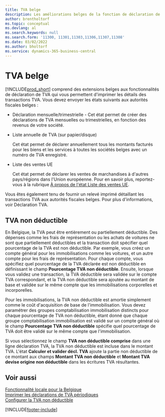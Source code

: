 ```yaml
---
title: TVA belge
description: Les améliorations belges de la fonction de déclaration de TVA vous permettent d'imprimer facilement des détails sur les transactions TVA.
author: brentholtorf
ms.topic: conceptual
ms.devlang: al
ms.search.keywords: null
ms.search.form: '11300, 11301,11303,11306,11307,11308'
ms.date: 03/02/2022
ms.author: bholtorf
ms.service: dynamics-365-business-central
---
```

# TVA belge

[!INCLUDE[prod_short](../../includes/prod_short.md)] comprend des extensions belges aux fonctionnalités de déclaration de TVA qui vous permettent d'imprimer les détails des transactions TVA. Vous devez envoyer les états suivants aux autorités fiscales belges :  

- Déclaration mensuelle/trimestrielle - Cet état permet de créer des déclarations de TVA mensuelles ou trimestrielles, en fonction des revenus de votre société.  

- Liste annuelle de TVA (sur papier/disque)

    Cet état permet de déclarer annuellement tous les montants facturés pour les biens et les services à toutes les sociétés belges avec un numéro de TVA enregistré.  

- Liste des ventes UE

    Cet état permet de déclarer les ventes de marchandises à d'autres pays/régions dans l'Union européenne. Pour en savoir plus, reportez-vous à la rubrique [À propos de l'état Liste des ventes UE](../../finance-how-report-vat.md#ecsaleslist).  

Vous êtes également tenu de fournir un relevé imprimé détaillant les transactions TVA aux autorités fiscales belges. Pour plus d'informations, voir Déclaration TVA.  

## TVA non déductible

En Belgique, la TVA peut être entièrement ou partiellement déductible. Des dépenses comme les frais de représentation ou les achats de voitures ne sont que partiellement déductibles et la transaction doit spécifier quel pourcentage de la TVA est non déductible. Par exemple, vous créez un compte général pour les immobilisations comme les voitures, et un autre compte pour les frais de représentation. Pour chaque compte, vous spécifiez quel pourcentage de la TVA déclarée est non déductible en définissant le champ **Pourcentage TVA non déductible**. Ensuite, lorsque vous validez une transaction, la TVA déductible sera validée sur le compte TVA correspondant, et la TVA non déductible sera ajoutée au montant de base et validée sur le même compte que les immobilisations corporelles et incorporelles.  

Pour les immobilisations, la TVA non déductible est amortie simplement comme le coût d'acquisition de base de l'immobilisation. Vous devez paramétrer des groupes comptabilisation immobilisation distincts pour chaque pourcentage de TVA non déductible, étant donné que chaque groupe comptabilisation immobilisation est validé sur un compte général où le champ **Pourcentage TVA non déductible** spécifie quel pourcentage de TVA doit être validé sur le même compte que l'immobilisation.  

Si vous sélectionnez le champ **TVA non déductible comprise** dans une ligne déclaration TVA, la TVA non déductible est incluse dans le montant TVA. L'état **Calculer et valider décl. TVA** ajoute la partie non déductible de ce montant aux champs **Montant TVA non déductible** et **Montant TVA devise origine non déductible** dans les écritures TVA résultantes.  

## Voir aussi

[Fonctionnalité locale pour la Belgique](belgium-local-functionality.md)  
[Imprimer les déclarations de TVA périodiques](how-to-print-periodic-vat-reports.md)  
[Configurer la TVA non déductible](how-to-set-up-non-deductible-vat.md)  


[!INCLUDE[footer-include](../../includes/footer-banner.md)]